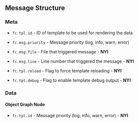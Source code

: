 

## Message Structure ##

### Meta ###

  * `fc.tpl.id` - ID of template to be used for rendering the data
  * `fc.msg.priority` - Message priority (log, info, warn, error)
  * `fc.msg.file` - File that triggered message - **NYI**
  * `fc.msg.line` - Line number that triggered the message - **NYI**

  * `fc.tpl.reload` - Flag to force template reloading - **NYI**
  * `fc.tpl.debug` - Flag to enable template debug output - **NYI**


### Data ###

#### Object Graph Node ####

  * `fc.tpl.id` - Message priority (log, info, warn, error) - **NYI**